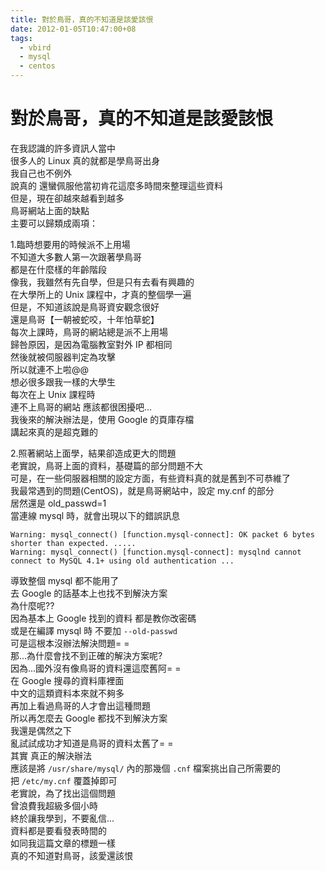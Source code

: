 ```yaml
---
title: 對於鳥哥，真的不知道是該愛該恨
date: 2012-01-05T10:47:00+08
tags: 
  - vbird
  - mysql
  - centos
---
```

# 對於鳥哥，真的不知道是該愛該恨

在我認識的許多資訊人當中  
很多人的 Linux 真的就都是學鳥哥出身  
我自己也不例外  
說真的 還蠻佩服他當初肯花這麼多時間來整理這些資料  
但是，現在卻越來越看到越多  
鳥哥網站上面的缺點  
主要可以歸類成兩項：  

1.臨時想要用的時候派不上用場  
不知道大多數人第一次跟著學鳥哥  
都是在什麼樣的年齡階段  
像我，我雖然有先自學，但是只有去看有興趣的  
在大學所上的 Unix 課程中，才真的整個學一遍  
但是，不知道該說是鳥哥資安觀念很好  
還是鳥哥【一朝被蛇咬，十年怕草蛇】  
每次上課時，鳥哥的網站總是派不上用場  
歸咎原因，是因為電腦教室對外 IP 都相同  
然後就被伺服器判定為攻擊  
所以就連不上啦@@  
想必很多跟我一樣的大學生  
每次在上 Unix 課程時  
連不上鳥哥的網站 應該都很困擾吧...  
我後來的解決辦法是，使用 Google 的頁庫存檔  
講起來真的是超克難的  

2.照著網站上面學，結果卻造成更大的問題  
老實說，鳥哥上面的資料，基礎篇的部分問題不大  
可是，在一些伺服器相關的設定方面，有些資料真的就是舊到不可恭維了  
我最常遇到的問題(CentOS)，就是鳥哥網站中，設定 my.cnf 的部分  
居然還是 old_passwd=1  
當連線 mysql 時，就會出現以下的錯誤訊息  

```
Warning: mysql_connect() [function.mysql-connect]: OK packet 6 bytes shorter than expected. .....  
Warning: mysql_connect() [function.mysql-connect]: mysqlnd cannot connect to MySQL 4.1+ using old authentication ...
```

導致整個 mysql 都不能用了  
去 Google 的話基本上也找不到解決方案  
為什麼呢??  
因為基本上 Google 找到的資料 都是教你改密碼  
或是在編譯 mysql 時 不要加 `--old-passwd`  
可是這根本沒辦法解決問題= =  
那...為什麼會找不到正確的解決方案呢?  
因為...國外沒有像鳥哥的資料還這麼舊阿= =  
在 Google 搜尋的資料庫裡面  
中文的這類資料本來就不夠多  
再加上看過鳥哥的人才會出這種問題  
所以再怎麼去 Google 都找不到解決方案  
我還是偶然之下  
亂試試成功才知道是鳥哥的資料太舊了= =  
其實 真正的解決辦法  
應該是將 `/usr/share/mysql/` 內的那幾個 `.cnf` 檔案挑出自己所需要的  
把 `/etc/my.cnf` 覆蓋掉即可  
老實說，為了找出這個問題  
曾浪費我超級多個小時  
終於讓我學到，不要亂信...  
資料都是要看發表時間的  
如同我這篇文章的標題一樣  
真的不知道對鳥哥，該愛還該恨  
